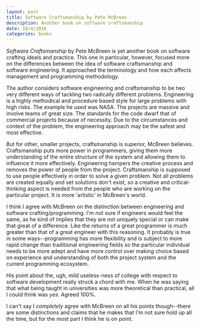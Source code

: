 ```yaml
---
layout: post
title: Software Craftsmanship by Pete McBreen
description: Another book on software craftsmanship
date: 18/4/2016
categories: books
---
```


*Software Craftsmanship* by Pete McBreen is yet another book on software crafting ideals and practice. This one in particular, however, focused more on the differences between the idea of software craftsmanship and software engineering. It approached the terminology and how each affects management and programming methodology.

The author considers software engineering and craftsmanship to be two very different ways of tackling two radically different problems. Engineering is a highly methodical and procedure based style for large problems with high risks. The example he used was NASA. The projects are massive and involve teams of great size. The standards for the code dwarf that of commercial projects because of necessity. Due to the circumstances and context of the problem, the engineering approach may be the safest and most effective.

But for other, smaller projects, craftsmanship is superior, McBreen believes. Craftsmanship puts more power in programmers, giving them more understanding of the entire structure of the system and allowing them to influence it more effectively. Engineering hampers the creative process and removes the power of people from the project. Craftsmanship is supposed to use people effectively in order to solve a given problem. Not all problems are created equally and set solutions don't exist, so a creative and critical-thinking aspect is needed from the people who are working on the particular project. It is more 'artistic' in McBreen's world.

I think I agree with McBreen on the distinction between engineering and software crafting/programming. I'm not sure if engineers would feel the same, as he kind of implies that they are not uniquely special or can make that great of a difference. Like the returns of a great programmer is much greater than that of a great engineer with this reasoning. It probably is true in some ways--programming has more flexibility and is subject to more rapid change than traditional engineering fields so the particular individual needs to be more adept and have more control over making choice based on experience and understanding of both the project system and the current programming ecosystem.

His point about the, ugh, mild useless-ness of college with respect to software development really struck a chord with me. When he was saying that what being taught in universities was more theoretical than practical, all I could think was *yes.* Agreed 100%.

I can't say I *completely* agree with McBreen on all his points though--there are some distinctions and claims that he makes that I'm not sure hold up all the time, but for the most part I think he is on point.
